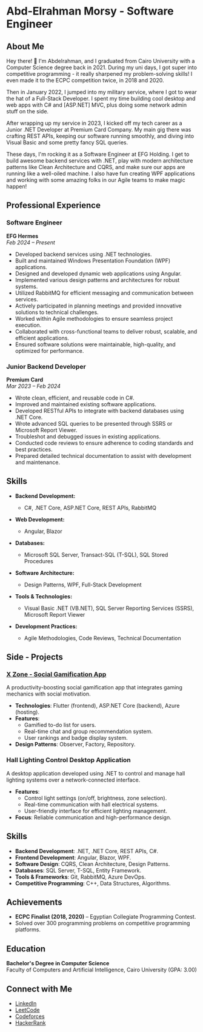 # Abd-Elrahman Morsy - Software Engineer

## About Me
Hey there! 👋 I'm Abdelrahman, and I graduated from Cairo University with a Computer Science degree back in 2021. During my uni days, I got super into competitive programming - it really sharpened my problem-solving skills! I even made it to the ECPC competition twice, in 2018 and 2020.

Then in January 2022, I jumped into my military service, where I got to wear the hat of a Full-Stack Developer. I spent my time building cool desktop and web apps with C# and [ASP.NET] MVC, plus doing some network admin stuff on the side.

After wrapping up my service in 2023, I kicked off my tech career as a Junior .NET Developer at Premium Card Company. My main gig there was crafting REST APIs, keeping our software running smoothly, and diving into Visual Basic and some pretty fancy SQL queries.

These days, I'm rocking it as a Software Engineer at EFG Holding. I get to build awesome backend services with .NET, play with modern architecture patterns like Clean Architecture and CQRS, and make sure our apps are running like a well-oiled machine. I also have fun creating WPF applications and working with some amazing folks in our Agile teams to make magic happen!
## Professional Experience

### **Software Engineer**  
**EFG Hermes**  
*Feb 2024 – Present*  
- Developed backend services using .NET technologies.  
- Built and maintained Windows Presentation Foundation (WPF) applications.  
- Designed and developed dynamic web applications using Angular.  
- Implemented various design patterns and architectures for robust systems.  
- Utilized RabbitMQ for efficient messaging and communication between services.  
- Actively participated in planning meetings and provided innovative solutions to technical challenges.  
- Worked within Agile methodologies to ensure seamless project execution.  
- Collaborated with cross-functional teams to deliver robust, scalable, and efficient applications.  
- Ensured software solutions were maintainable, high-quality, and optimized for performance.  

### **Junior Backend Developer**  
**Premium Card**  
*Mar 2023 – Feb 2024*  
- Wrote clean, efficient, and reusable code in C#.  
- Improved and maintained existing software applications.  
- Developed RESTful APIs to integrate with backend databases using .NET Core.  
- Wrote advanced SQL queries to be presented through SSRS or Microsoft Report Viewer.  
- Troubleshot and debugged issues in existing applications.  
- Conducted code reviews to ensure adherence to coding standards and best practices.  
- Prepared detailed technical documentation to assist with development and maintenance.  

## Skills

- **Backend Development:**  
  - C#, .NET Core, ASP.NET Core, REST APIs, RabbitMQ  

- **Web Development:**  
  - Angular, Blazor  

- **Databases:**  
  - Microsoft SQL Server, Transact-SQL (T-SQL), SQL Stored Procedures  

- **Software Architecture:**  
  - Design Patterns, WPF, Full-Stack Development  

- **Tools & Technologies:**  
  - Visual Basic .NET (VB.NET), SQL Server Reporting Services (SSRS), Microsoft Report Viewer  

- **Development Practices:**  
  - Agile Methodologies, Code Reviews, Technical Documentation  
## Side - Projects

### [X Zone - Social Gamification App](https://github.com/abdomorsi/xZoneAPI---Social-Gamification-app--master)
A productivity-boosting social gamification app that integrates gaming mechanics with social motivation.
- **Technologies**: Flutter (frontend), ASP.NET Core (backend), Azure (hosting).
- **Features**:
  - Gamified to-do list for users.
  - Real-time chat and group recommendation system.
  - User rankings and badge display system.
- **Design Patterns**: Observer, Factory, Repository.

### Hall Lighting Control Desktop Application
A desktop application developed using .NET to control and manage hall lighting systems over a network-connected interface.
- **Features**:
  - Control light settings (on/off, brightness, zone selection).
  - Real-time communication with hall electrical systems.
  - User-friendly interface for efficient lighting management.
- **Focus**: Reliable communication and high-performance design.

## Skills
- **Backend Development**: .NET, .NET Core, REST APIs, C#.
- **Frontend Development**: Angular, Blazor, WPF.
- **Software Design**: CQRS, Clean Architecture, Design Patterns.
- **Databases**: SQL Server, T-SQL, Entity Framework.
- **Tools & Frameworks**: Git, RabbitMQ, Azure DevOps.
- **Competitive Programming**: C++, Data Structures, Algorithms.

## Achievements
- **ECPC Finalist (2018, 2020)** – Egyptian Collegiate Programming Contest.
- Solved over 300 programming problems on competitive programming platforms.

## Education
**Bachelor's Degree in Computer Science**  
Faculty of Computers and Artificial Intelligence, Cairo University (GPA: 3.00)

## Connect with Me
- [LinkedIn](https://www.linkedin.com/in/abdelrahman-morsy-0a89a4153/)
- [LeetCode](https://leetcode.com/Boodii/)
- [Codeforces](https://codeforces.com/profile/abdomorsy389)
- [HackerRank](https://www.hackerrank.com/abdomorsy389?hr_r=1)
